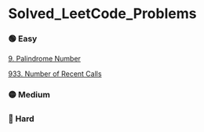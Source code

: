 # Solved_LeetCode_Problems

### 🟢 Easy

[9. Palindrome Number]()

[933. Number of Recent Calls]()

### 🟡 Medium

### 🔴 Hard
